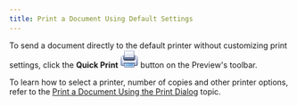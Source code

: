 ```yaml
---
title: Print a Document Using Default Settings
---
```

To send a document directly to the default printer without customizing print settings, click the **Quick Print** ![WPFDesigner_PreviewToolbar_QuickPrint](../../../../images/Img120164.png) button on the Preview's toolbar.

To learn how to select a printer, number of copies and other printer options, refer to the [Print a Document Using the Print Dialog](../../../../../interface-elements-for-desktop/articles/print-preview/print-preview-for-wpf/printing-and-page-setup/print-a-document-using-the-print-dialog.md) topic.